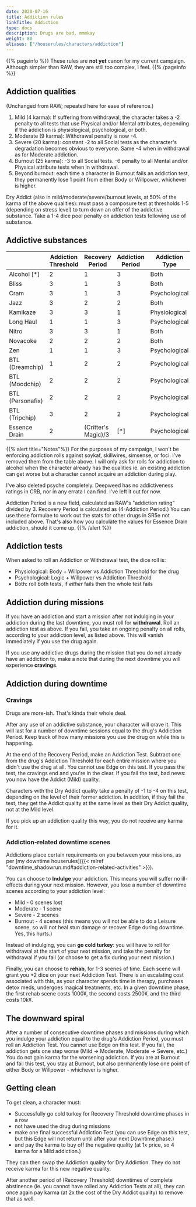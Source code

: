 ```yaml
---
date: 2020-07-16
title: Addiction rules
linkTitle: Addiction
type: docs
description: Drugs are bad, mmmkay
weight: 80
aliases: ["/houserules/characters/addiction"]
---
```


{{% pageinfo %}} 
These rules are **not yet** canon for my current campaign. Although simpler than RAW, they are still too complex, I feel.
{{% /pageinfo %}}

## Addiction qualities

(Unchanged from RAW; repeated here for ease of reference.)

1. Mild (4 karma):  If suffering from withdrawal, the character takes a -2 penalty to all tests that use Physical and/or Mental attributes, depending if the addiction is physiological, psychological, or both.
2. Moderate (9 karma): Withdrawal penalty is now -4.
3. Severe (20 karma): constant -2 to all Social tests as the character's degradation becomes obvious to everyone. Same -4 when in withdrawal as for Moderate addiction.
4. Burnout (25 karma): -3 to all Social tests. -6 penalty to all Mental and/or Physical attribute tests when in withdrawal. 
5. Beyond burnout: each time a character in Burnout fails an addiction test, they permanently lose 1 point from either Body or Willpower, whichever is higher. 

Dry Addict (also in mild/moderate/severe/burnout levels, at 50% of the karma of the above qualities): must pass a composure test at thresholds 1-5 (depending on stress level) to turn down an offer of the addictive substance. Take a 1-4 dice pool penalty on addiction tests following use of substance. 

## Addictive substances

|                             | Addiction Threshold | Recovery Period    | Addiction Period | Addiction Type |
|-----------------------------|---------------------|---------------------|-----------------|----------------|
| Alcohol [*]                 |                   2 |                   1 |               3 | Both           |
| Bliss                       |                   3 |                   1 |               3 | Both           |
| Cram                        |                   3 |                   1 |               3 | Psychological  |
| Jazz                        |                   3 |                   2 |               2 | Both           |
| Kamikaze                    |                   3 |                   3 |               1 | Physiological  |
| Long Haul                   |                   1 |                   1 |               3 | Psychological  |
| Nitro                       |                   3 |                   3 |               1 | Both           |
| Novacoke                    |                   2 |                   2 |               2 | Both           |
| Zen                         |                   1 |                   1 |               3 | Psychological  |
| BTL (Dreamchip)             |                   1 |                   2 |               2 | Psychological  |
| BTL (Moodchip)              |                   2 |                   2 |               2 | Psychological  |
| BTL (Personafix)            |                   2 |                   2 |               2 | Psychological  |
| BTL (Tripchip)              |                   3 |                   2 |               2 | Psychological  |
| Essence Drain               |                   2 | (Critter's Magic)/3 | [*]             | Psychological  |

<!-- unused entries
| Deepweed [*]                | ?                   | ?                   | ?               | Physiological  |
| Soykaf [*]                  |                   2 |                   0 |               4 | Physiological  |
| Focus [*]                   |                   2 | (Total Force)/3     | [*]             | Psychological  |
| Skillwires [*]              |                   2 |                   1 |               3 | Psychological  |
| Legal-Strength Simsense [*] |                   1 |                   0 |               4 | Psychological  |
| Hot-Sim Simsense [*]        |                   1 |                   1 |               3 | Psychological  |
| Psyche [*]                  |                   2 |                   2 |               2 | Psychological  |
-->

{{% alert title="Notes"%}}
For the purposes of my campaign, I won't be enforcing addiction rolls against soykaf, skillwires, simsense, or foci. I've removed them from the table above. I will only ask for rolls for addiction to alcohol when the character already has the qualities ie. an existing addiction can get worse but a character cannot acquire an addiction during play.

I've also deleted psyche completely. Deepweed has no addictiveness ratings in CRB, nor in any errata I can find. I've left it out for now. 

Addiction Period is a new field, calculated as RAW's "addiction rating" divided by 3. Recovery Period is calculated as (4-Addiction Period.) You can use these formulae to work out the stats for other drugs in SR5e not included above. That's also how you calculate the values for Essence Drain addiction, should it come up.
{{% /alert %}}

## Addiction tests

When asked to roll an Addiction or Withdrawal test, the dice roll is:

* Physiological: Body + Willpower vs Addiction Threshold for the drug
* Psychological: Logic + Willpower vs Addiction Threshold
* Both: roll both tests, if *either* fails then the whole test fails

## Addiction during missions

If you have an addiction and start a mission after not indulging in your addiction during the last downtime, you must roll for **withdrawal**. Roll an addiction test as above. If you fail, you take an ongoing penalty on all rolls, according to your addiction level, as listed above. This will vanish immediately if you use the drug again.

If you use any addictive drugs during the mission that you do not already have an addiction to, make a note that during the next downtime you will experience **cravings**.

## Addiction during downtime

### Cravings

Drugs are more-ish. That's kinda their whole deal.

After any use of an addictive substance, your character will crave it. This will last for a number of downtime sessions equal to the drug's Addiction Period. Keep track of how many missions you use the drug on while this is happening.

At the end of the Recovery Period, make an Addiction Test. Subtract one from the drug's Addiction Threshold for each entire mission where you didn't use the drug at all. You cannot use Edge on this test. If you pass the test, the cravings end and you're in the clear. If you fail the test, bad news: you now have the Addict (Mild) quality.

Characters with the Dry Addict quality take a penalty of -1 to -4 on this test, depending on the level of their former addiction. In addition, if they fail the test, they get the Addict quality at the same level as their Dry Addict quality, not at the Mild level.

If you pick up an addiction quality this way, you do not receive any karma for it.

### Addiction-related downtime scenes

Addictions place certain requirements on you between your missions, as per [my downtime houserules]({{< relref "downtime_shadowrun.md#addiction-related-activities" >}}).

You can choose to **Indulge** your addiction. This means you will suffer no ill-effects during your next mission. However, you lose a number of downtime scenes according to your addiction level:

* Mild - 0 scenes lost
* Moderate - 1 scene
* Severe - 2 scenes
* Burnout - 4 scenes (this means you will not be able to do a Leisure scene, so will not heal stun damage or recover Edge during downtime. Yes, this hurts.)
	
Instead of indulging, you can **go cold turkey**: you will have to roll for withdrawal at the start of your next mission, and take the penalty for withdrawal if you fail (or choose to get a fix during your next mission.)

Finally, you can choose to **rehab**, for 1-3 scenes of time. Each scene will grant you +2 dice on your next Addiction Test. There is an escalating cost associated with this, as your character spends time in therapy, purchases detox meds, undergoes magical treatments, etc. In a given downtime phase, the first rehab scene costs 1000¥, the second costs 2500¥, and the third costs 10k¥.

## The downward spiral

After a number of consecutive downtime phases and missions during which you indulge your addiction equal to the drug's Addiction Period, you must roll an Addiction Test. You cannot use Edge on this test. If you fail, the addiction gets one step worse (Mild -> Moderate, Moderate -> Severe, etc.) You do not gain karma for the worsening addiction. If you are at Burnout and fail this test, you stay at Burnout, but also permanently lose one point of either Body or Willpower - whichever is higher.

## Getting clean

To get clean, a character must:

* Successfully go cold turkey for Recovery Threshold downtime phases in a row
* not have used the drug during missions 
* make one final successful Addiction Test (you can use Edge on this test, but this Edge will not return until after your next Downtime phase.)
* and pay the karma to buy off the negative quality (at 1x price, so 4 karma for a Mild addiction.)

They can then swap the Addiction quality for Dry Addiction. They do not receive karma for this new negative quality.

After another period of (Recovery Threshold) downtimes of complete abstinence (ie. you cannot have rolled any Addiction Tests at all), they can once again pay karma (at 2x the cost of the Dry Addict quality) to remove that as well.
